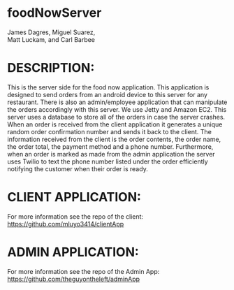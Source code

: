 foodNowServer
=============

James Dagres, 
Miguel Suarez,  
Matt Luckam, and
Carl Barbee

DESCRIPTION:
=============

This is the server side for the food now application. This application is designed to send orders from an android device to this server for any restaurant. There is also an admin/employee application that can manipulate the orders accordingly with this server. We use Jetty and Amazon EC2. This server uses a database to store all of the orders in case the server crashes.
When an order is received from the client application it generates a unique random order confirmation number and sends it back to the client. The information received from the client is the order contents, the order name, the order total, the payment method and a phone number. Furthermore, when an order is marked as made from the admin application the server uses Twilio to text the phone number listed under the order efficiently notifying the customer when their order is ready.


CLIENT APPLICATION:
=============

For more information see the repo of the client:
https://github.com/mluyo3414/clientApp

ADMIN APPLICATION:
=============

For more information see the repo of the Admin App:
https://github.com/theguyontheleft/adminApp



